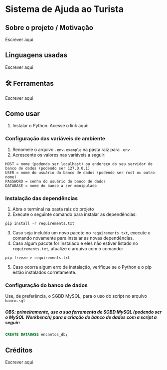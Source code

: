 # Sistema de Ajuda ao Turista

## Sobre o projeto / Motivação
Escrever aqui

## Linguagens usadas
Escrever aqui

## 🛠️ Ferramentas
Escrever aqui

## Como usar
1. Instalar o Python. Acesse o link aqui:

### Configuração das variáveis de ambiente
1. Renomeie o arquivo `.env.example` na pasta raiz para `.env`
2. Acrescente os valores nas variáveis a seguir:
```
HOST = nome (podendo ser localhost) ou endereço do seu servidor de banco de dados (podendo ser 127.0.0.1)
USER = nome do usuário do banco de dados (podendo ser root ou outro nome)     
PASSWORD = senha do usuário do banco de dados  
DATABASE = nome do banco a ser manipulado
```

### Instalação das dependências
1. Abra o terminal na pasta raiz do projeto
2. Execute o seguinte comando para instalar as dependências:
```
pip install -r requirements.txt
```
3. Caso seja incluído um novo pacote no `requirements.txt`, execute o comando novamente para instalar as novas dependências.
4. Caso algum pacote for instalado e eles não estiver listado no `requirements.txt`, atualize o arquivo com o comando:
```
pip freeze > requirements.txt
```
5. Caso ocorra algum erro de instalação, verifique se o Python e o pip estão instalados corretamente.

### Configuração do banco de dados
Use, de preferência, o SGBD MySQL, para o uso do script no arquivo `banco.sql`

##### **OBS:** primeiramente, use a sua ferramenta de SGBD MySQL (podendo ser o MySQL Workbench) para a criação do banco de dados com a script a seguir:

```sql
CREATE DATABASE encantos_db;
```

## Créditos
Escrever aqui
